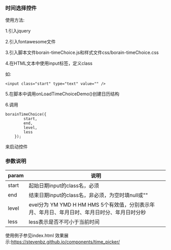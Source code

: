### 时间选择控件

使用方法:

1.引入jquery

2.引入fontawesome文件

3.引入脚本文件borain-timeChoice.js和样式文件css/borain-timeChoice.css

4.在HTML文本中使用input标签，定义class

如:
```
<input class="start" type="text" value="" />
```
5.在脚本中调用onLoadTimeChoiceDemo()创建日历结构

6.调用 
```
borainTimeChoice({
        start,
        end,
        level,
        less
    });
```
  来启动控件

### 参数说明
|param|说明|
|--|--|
|start|起始日期input的class名，必须|
|end|结束日期input的class名，非必须，为空时填null或""|
|level|evel分为 YM YMD H HM HMS 5个有效值，分别表示年月、年月日、年月日时、年月日时分、年月日时分秒|
|less|less表示是否不可小于当前时间|

使用例子参见index.html
效果展示:https://stevenbz.github.io/components/time_picker/